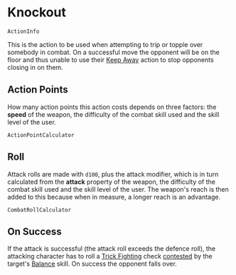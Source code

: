 # Knockout

`ActionInfo`

This is the action to be used when attempting to trip or topple over somebody in combat. On a successful move the opponent will be on the floor and thus unable to use their [Keep Away](action:keep-away) action to stop opponents closing in on them.

## Action Points

How many action points this action costs depends on three factors: the **speed** of the weapon, the difficulty of the combat skill used and the skill level of the user.

`ActionPointCalculator`

## Roll

Attack rolls are made with `d100`, plus the attack modifier, which is in turn calculated from the **attack** property of the weapon, the difficulty of the combat skill used and the skill level of the user. The weapon's reach is then added to this because when in measure, a longer reach is an advantage.

`CombatRollCalculator`

## On Success

If the attack is successful (the attack roll exceeds the defence roll), the attacking character has to roll a [Trick Fighting](skill:trick_fighting) check [contested](rule:skill_check) by the target's [Balance](skill:balance) skill. On success the opponent falls over.
